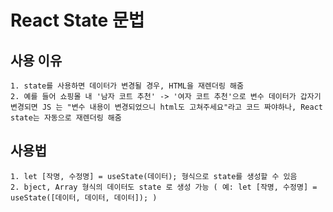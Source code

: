 # React State 문법

## 사용 이유
    1. state를 사용하면 데이터가 변경될 경우, HTML을 재렌더링 해줌
    2. 예를 들어 쇼핑몰 내 '남자 코트 추천' -> '여자 코트 추천'으로 변수 데이터가 갑자기 변경되면 JS 는 "변수 내용이 변경되었으니 html도 고쳐주세요"라고 코드 짜야하나, React state는 자동으로 재렌더링 해줌

## 사용법

    1. let [작명, 수정명] = useState(데이터); 형식으로 state를 생성할 수 있음
    2. bject, Array 형식의 데이터도 state 로 생성 가능 ( 예: let [작명, 수정명] = useState([데이터, 데이터, 데이터]); )